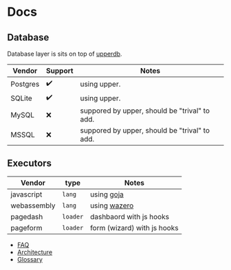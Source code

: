 # Docs


## Database

Database layer is sits on top of [upperdb](https://github.com/upper/db).

| Vendor       | Support   | Notes                                         
|--------------|-----------|-----------------------------------------------
| Postgres     | ✔️         |  using upper.                                 
| SQLite       | ✔️         |  using upper.                                 
| MySQL        | ❌         |  suppored by upper, should be "trival" to add.
| MSSQL        | ❌         |  suppored by upper, should be "trival" to add.

## Executors

| Vendor       |type    | Notes                                         |
|--------------|--------|-----------------------
| javascript   |`lang`  |  using [goja](https://github.com/dop251/goja)
| webassembly  |`lang`  |  using [wazero](github.com/tetratelabs/wazero)
| pagedash     |`loader`|  dashbaord with js hooks  
| pageform     |`loader`|  form (wizard) with js hooks


- [FAQ](./faq.md)
- [Architecture](./arch.md)
- [Glossary](./glossary.md)